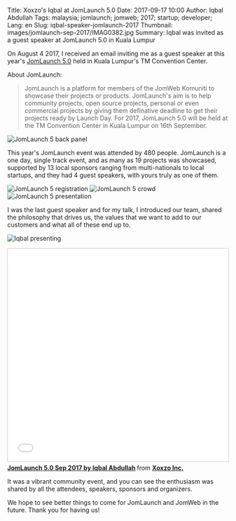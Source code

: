 Title: Xoxzo's Iqbal at JomLaunch 5.0
Date: 2017-09-17 10:00
Author: Iqbal Abdullah
Tags: malaysia; jomlaunch; jomweb; 2017; startup; developer;
Lang: en
Slug: iqbal-speaker-jomlaunch-2017
Thumbnail: images/jomlaunch-sep-2017/IMAG0382.jpg
Summary: Iqbal was invited as a guest speaker at JomLaunch 5.0 in Kuala Lumpur

On August 4 2017, I received an email inviting me as a guest speaker at this year's
[JomLaunch 5.0](http://launch.jomweb.my/) held in Kuala Lumpur's TM Convention Center.

About JomLaunch:

> JomLaunch is a platform for members of the JomWeb Komuniti to showcase their
> projects or products. JomLaunch's aim is to help community projects, open source
> projects, personal or even commercial projects by giving them definative
> deadline to get their projects ready by Launch Day. For 2017, JomLaunch 5.0
> will be held at the TM Convention Center in Kuala Lumpur on 16th September.

![JomLaunch 5 back panel]({filename}/images/jomlaunch-sep-2017/IMAG0382.jpg)

This year's JomLaunch event was attended by 480 people. JomLaunch is a
one day, single track event, and as many as 19 projects was showcased, supported
by 13 local sponsors ranging from multi-nationals to local startups, and they had
4 guest speakers, with yours truly as one of them. 

![JomLaunch 5 registration]({filename}/images/jomlaunch-sep-2017/IMAG0377.jpg)
![JomLaunch 5 crowd]({filename}/images/jomlaunch-sep-2017/IMAG0378.jpg)
![JomLaunch 5 presentation]({filename}/images/jomlaunch-sep-2017/IMAG0379.jpg)

I was the last guest speaker and for my talk, I introduced our team, shared the philosophy
that drives us, the values that we want to add to our customers and what all of
these end up to. 

![Iqbal presenting]({filename}/images/jomlaunch-sep-2017/iqbal-presentation.jpg)

<iframe src="//www.slideshare.net/slideshow/embed_code/key/2aQCNO9N2oeNie"
width="595" height="485" frameborder="0" marginwidth="0" marginheight="0"
scrolling="no" style="border:1px solid #CCC; border-width:1px;
margin-bottom:5px; max-width: 100%;" allowfullscreen> </iframe> <div
style="margin-bottom:5px"> <strong> <a
href="//www.slideshare.net/xoxzo/jomlaunch-50-sep-2017-by-iqbal-abdullah"
title="JomLaunch 5.0 Sep 2017 by Iqbal Abdullah" target="_blank">JomLaunch 5.0
Sep 2017 by Iqbal Abdullah</a> </strong> from <strong><a
href="https://www.slideshare.net/xoxzo" target="_blank">Xoxzo Inc.</a></strong>
</div>

It was a vibrant community event, and you can see the enthusiasm was shared by all the
attendees, speakers, sponsors and organizers.

We hope to see better things to come for JomLaunch and JomWeb in the future. Thank you for
having us!

